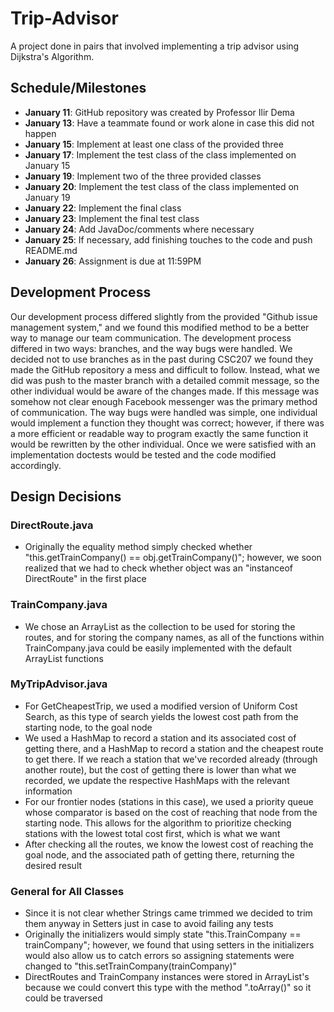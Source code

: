 # Trip-Advisor

A project done in pairs that involved implementing a trip advisor using Dijkstra's Algorithm.

## Schedule/Milestones
- **January 11**: GitHub repository was created by Professor Ilir Dema
- **January 13**: Have a teammate found or work alone in case this did not happen
- **January 15**: Implement at least one class of the provided three 
- **January 17**: Implement the test class of the class implemented on January 15
- **January 19**: Implement two of the three provided classes
- **January 20**: Implement the test class of the class implemented on January 19
- **January 22**: Implement the final class
- **January 23**: Implement the final test class
- **January 24**: Add JavaDoc/comments where necessary
- **January 25**: If necessary, add finishing touches to the code and push README.md
- **January 26**: Assignment is due at 11:59PM

## Development Process
Our development process differed slightly from the provided "Github issue management system," and we found this modified method to be a better way to manage our team communication. The development process differed in two ways: branches, and the way bugs were handled. We decided not to use branches as in the past during CSC207 we found they made the GitHub repository a mess and difficult to follow. Instead, what we did was push to the master branch with a detailed commit message, so the other individual would be aware of the changes made. If this message was somehow not clear enough Facebook messenger was the primary method of communication. The way bugs were handled was simple, one individual would implement a function they thought was correct; however, if there was a more efficient or readable way to program exactly the same function it would be rewritten by the other individual. Once we were satisfied with an implementation doctests would be tested and the code modified accordingly.

## Design Decisions

### **DirectRoute.java**
- Originally the equality method simply checked whether "this.getTrainCompany() == obj.getTrainCompany()"; however, we soon realized that we had to check whether object was an "instanceof DirectRoute" in the first place

### **TrainCompany.java**
- We chose an ArrayList as the collection to be used for storing the routes, and for storing the company names, as all of the functions within TrainCompany.java could be easily implemented with the default ArrayList functions

### **MyTripAdvisor.java**
- For GetCheapestTrip, we used a modified version of Uniform Cost Search, as this type of search yields the lowest cost path from the starting node, to the goal node
- We used a HashMap to record a station and its associated cost of getting there, and a HashMap to record a station and the cheapest route to get there. If we reach a station that we've recorded already (through another route), but the cost of getting there is lower than what we recorded, we update the respective HashMaps with the relevant information
- For our frontier nodes (stations in this case), we used a priority queue whose comparator is based on the cost of reaching that node from the starting node. This allows for the algorithm to prioritize checking stations with the lowest total cost first, which is what we want
- After checking all the routes, we know the lowest cost of reaching the goal node, and the associated path of getting there, returning the desired result
 
### **General for All Classes**
- Since it is not clear whether Strings came trimmed we decided to trim them anyway in Setters just in case to avoid failing any tests
- Originally the initializers would simply state "this.TrainCompany == trainCompany"; however, we found that using setters in the initializers would also allow us to catch errors so assigning statements were changed to "this.setTrainCompany(trainCompany)"
- DirectRoutes and TrainCompany instances were stored in ArrayList's because we could convert this type with the method ".toArray()" so it could be traversed
